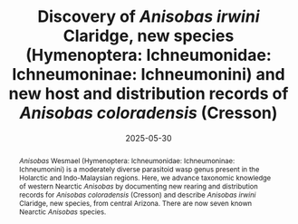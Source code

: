 ---
title: 'Discovery of <i>Anisobas irwini</i> Claridge, new species (Hymenoptera: Ichneumonidae: Ichneumoninae: Ichneumonini) and new host and distribution records of <i>Anisobas coloradensis</i> (Cresson)'
date: '2025-05-30'
doi: 'https://doi.org/10.64338/im.1123.t7mg6'
journal: Insecta Mundi
issue: '1123'
pagination: '1–5'
zoobank: 'urn:lsid:zoobank.org:pub:9EFD8FB5-C8C6-4500-901A-C393C63974FB'
authors:
  - first_name: 'Brandon R.'
    last_name: 'Claridge'
    affiliation: 'Utah State University, 5305 Old Main Hill, Logan, UT 84321 USA'
    email: 'brandonclaridge1@gmail.com'
    orcid: 'https://orcid.org/0000-0002-2222-326X'

  - first_name: 'Kyri A.'
    last_name: 'Forman'
    affiliation: 'Utah Valley University, 800 W University Pkwy, Orem, UT 84058 USA'
    email: 'forman.kyri@gmail.com'


download: 'https://drive.google.com/file/d/1TUxlhOc_mERzhNgEe0oaD963lquXWXlJ'

supplementary: ''

keywords:
  - Western Nearctic
  - Lycaenidae
  - gossamer-winged butterfly
  - parasitoidism

categories:
  - Hymenoptera
  - Ichneumonidae
  - Ichneumoninae
  - Ichneumonini
  
references:
  - authors: Bennett AMR, Cardinal S, Gauld ID, Wahl DB.
    year: 2019
    title: 'Phylogeny of the subfamilies of Ichneumonidae (Hymenoptera). Journal of Hymenoptera Research 71'
    pages: 1–156
    doi: https://doi.org/10.3897/jhr.71.32375
    url: 
    access: 

  - authors: Cresson ET.
    year: 1877
    title: 'Notes on the species belonging to the subfamily Ichneumonides, found in America North of Mexico. Transactions of the American Entomological Society 6'
    pages: 129–212
    doi: 
    url: 
    access: 

  - authors: Emmel JF, Shields O.
    year: 1978
    title: 'The biology of <i>Plebejus </i>(<i>Icaricia</i>) <i>shasta </i>in the Western United States (Lycaenidae). The Journal of Research on the Lepidoptera 17(2)'
    pages: 129–140
    doi: 
    url: 
    access: 

  - authors: Heinrich GH.
    year: 1962
    title: 'Synopsis of Nearctic Ichneumoninae Stenopneusticae with particularreference to the northeastern region (Hymenoptera): Part VI Synopsis of the Ichneumonini (genus <i>Plagiotrypes</i>), Acanthojoppini, Listrodromini and Platylabini. The Memoirs of the Entomological Society of Canada 94(S27)'
    pages: 679–802
    doi: https://doi.org/10.4039/entm9427fv
    url: 
    access: 

  - authors: Heinrich GH.
    year: 1975
    title: 'Synopsis of Nearctic Ichneumoninae Stenopneusticae with particular reference to the northeastern region (Hymenoptera). Supplement 5: Ichneumoninae of the island of Newfoundland. Naturaliste Canadien 102'
    pages: 753–782
    doi: 
    url: 
    access: 

  - authors: Riedel M.
    year: 2023
    title: 'New contribution to the Oriental species of <i>Anisobas </i>Wesmael and <i>Listrodromus </i>Wesmael (Hymenoptera, Ichneumonidae: Ichneumoninae). Linzer Biologische Beitrage 54(2)'
    pages: 625–639
    doi: 
    url: 
    access: 

  - authors: Riedel M, Shirzadegan F, Talebi AA.
    year: 2018
    title: 'Two new species of the genus <i>Anisobas </i>Wesmael (Hymenoptera: Ichneumonidae: Ichneumoninae) from Iran and Uzbekistan. Zoology in the Middle East 64(3)'
    pages: 262–266
    doi: https://doi.org/10.1080/09397140.2018.1462597
    url: 
    access: 

  - authors: Santos BF, Wahl DB, Rousse P, Bennett AMR, Kula R, Brady SG.
    year: 2021
    title: 'Phylogenomics of Ichneumoninae (Hymenoptera, Ichneumonidae) reveals pervasive morphological convergence and the shortcomings of previous classifications. Systematic Entomology 46(3)'
    pages: 704–724
    doi: https://doi.org/10.1111/syen.12484
    url: 
    access: 

  - authors: Shields O.
    year: 1975
    title: 'Studies on North American <i>Philotes </i>(Lycaenidae). Bulletin of the Allyn Museum 28'
    pages: 1–36
    doi: 
    url: 
    access: 

  - authors: Townes HK, Townes MC.
    year: 1951
    title: 'Family Ichneumonidae. p. 184–409. In: Muesebeck CFW, Krombein KV (eds.). <i>Hymenoptera of America north of Mexico. </i>Vol. 2. USDA; Washington, DC'
    pages: 1420 p
    doi: https://doi.org/10.5962/bhl.title.65057
    url: 
    access: 

  - authors: Wilson JS, Sneck M, Murphy DD, Nice CC, Fordyce JA, Forister ML.
    year: 2013
    title: 'Complex evolutionary history of the pallid dotted‐blue butterfly (Lycaenidae: <i>Euphilotes pallescens</i>) in the Great Basin of western North America. Journal of Biogeography 40(11)'
    pages: 2059–2070
    doi: https://doi.org/10.1111/jbi.12137
    url: 
    access: 

  - authors: Yu D, van Achterberg C, Horstmann K.
    year: 2016
    title: 'World Ichneumonoidea (2015) taxonomy, biology, morphology and distribution. Taxapad Interactive Catalogue Database on flash-drive. Nepean, Ottawa, Canada.'
    pages: 
    doi: 
    url: 
    access: 

abstract: '<i>Anisobas </i>Wesmael (Hymenoptera: Ichneumonidae: Ichneumoninae: Ichneumonini) is a moderately diverse parasitoid wasp genus present in the Holarctic and Indo-Malaysian regions. Here, we advance taxonomic knowledge of western Nearctic <i>Anisobas </i>by documenting new rearing and distribution records for <i>Anisobas coloradensis </i>(Cresson) and describe <i>Anisobas irwini </i>Claridge, new species, from central Arizona. There are now seven known Nearctic <i>Anisobas </i>species.'

---